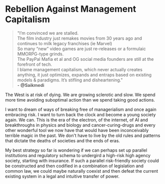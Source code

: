 # Rebellion Against Management Capitalism

> "I’m convinced we are stalled.  
> The film industry just remakes movies from 30 years ago and continues to milk legacy franchises (ie Marvel)  
> So many “new” video games are just re-releases or a formulaic MMORPG-type grinds.  
> The PayPal Mafia et al and OG social media founders are still at the forefront of tech.  
> I blame management capitalism, which never actually creates anything, it just optimizes, expands and entraps based on existing models & paradigms. It’s stifling and disheartening."  
> **- @Saikmedi**

The West is at risk of dying. We are growing sclerotic and slow. We spend more time avoiding suboptimal action than we spend taking good actions.

I want to dream of ways of breaking free of managerialism and once again embracing risk. I want to turn back the clock and become a young society again. We can. This is the era of the electron, of the internet, of AI and breakthroughs in physics and biology and cancer-curing-drugs and every other wonderful tool we now have that would have been inconceivably terrible magic in the past. We don't have to live by the old rules and patterns that dictate the deaths of societies and the ends of eras.

My best strategy so far is wondering if we can perhaps set up parallel institutions and regulatory schema to undergird a high-risk high agency society, starting with insurance. If such a parallel risk-friendly society could be constructed and then codified in a combination of legislation and common law, we could maybe naturally coexist and then defeat the current existing system in a legal and intuitive transfer of power.
